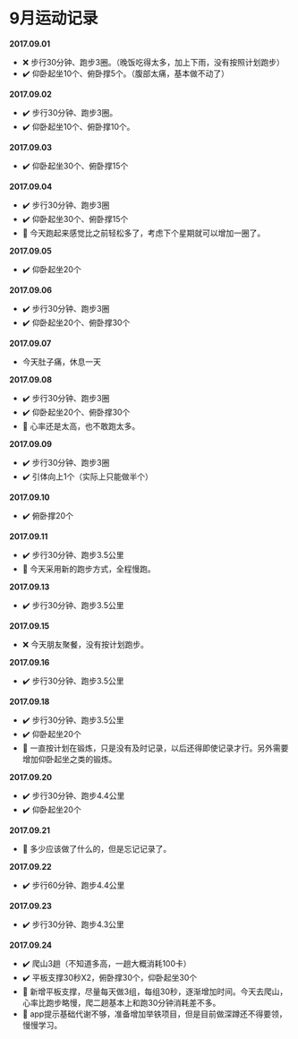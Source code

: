 # 9月运动记录
**2017.09.01**
- :x: 步行30分钟、跑步3圈。（晚饭吃得太多，加上下雨，没有按照计划跑步）
- :heavy_check_mark: 仰卧起坐10个、俯卧撑5个。（腹部太痛，基本做不动了）

**2017.09.02**
- :heavy_check_mark: 步行30分钟、跑步3圈。
- :heavy_check_mark: 仰卧起坐10个、俯卧撑10个。

**2017.09.03**
- :heavy_check_mark: 仰卧起坐30个、俯卧撑15个

**2017.09.04**
- :heavy_check_mark: 步行30分钟、跑步3圈
- :heavy_check_mark: 仰卧起坐30个、俯卧撑15个
- :memo: 今天跑起来感觉比之前轻松多了，考虑下个星期就可以增加一圈了。

**2017.09.05**
- :heavy_check_mark: 仰卧起坐20个

**2017.09.06**
- :heavy_check_mark: 步行30分钟、跑步3圈
- :heavy_check_mark: 仰卧起坐20个、俯卧撑30个

**2017.09.07**
- 今天肚子痛，休息一天

**2017.09.08**
- :heavy_check_mark: 步行30分钟、跑步3圈
- :heavy_check_mark: 仰卧起坐20个、俯卧撑30个
- :memo: 心率还是太高，也不敢跑太多。

**2017.09.09**
- :heavy_check_mark: 步行30分钟、跑步3圈
- :heavy_check_mark: 引体向上1个（实际上只能做半个）

**2017.09.10**
- :heavy_check_mark: 俯卧撑20个

**2017.09.11**
- :heavy_check_mark: 步行30分钟、跑步3.5公里
- :memo: 今天采用新的跑步方式，全程慢跑。

**2017.09.13**
- :heavy_check_mark: 步行30分钟、跑步3.5公里

**2017.09.15**
- :x: 今天朋友聚餐，没有按计划跑步。

**2017.09.16**
- :heavy_check_mark: 步行30分钟、跑步3.5公里

**2017.09.18**
- :heavy_check_mark: 步行30分钟、跑步3.5公里
- :heavy_check_mark: 仰卧起坐20个
- :memo: 一直按计划在锻炼，只是没有及时记录，以后还得即使记录才行。另外需要增加仰卧起坐之类的锻炼。

**2017.09.20**
- :heavy_check_mark: 步行30分钟、跑步4.4公里
- :heavy_check_mark: 仰卧起坐20个

**2017.09.21**
- :memo: 多少应该做了什么的，但是忘记记录了。

**2017.09.22**
- :heavy_check_mark: 步行60分钟、跑步4.4公里

**2017.09.23**
- :heavy_check_mark: 步行30分钟、跑步4.3公里

**2017.09.24**
- :heavy_check_mark: 爬山3趟（不知道多高，一趟大概消耗100卡）
- :heavy_check_mark: 平板支撑30秒X2，俯卧撑30个，仰卧起坐30个
- :memo: 新增平板支撑，尽量每天做3组，每组30秒，逐渐增加时间。今天去爬山，心率比跑步略慢，爬二趟基本上和跑30分钟消耗差不多。
- :memo: app提示基础代谢不够，准备增加举铁项目，但是目前做深蹲还不得要领，慢慢学习。

